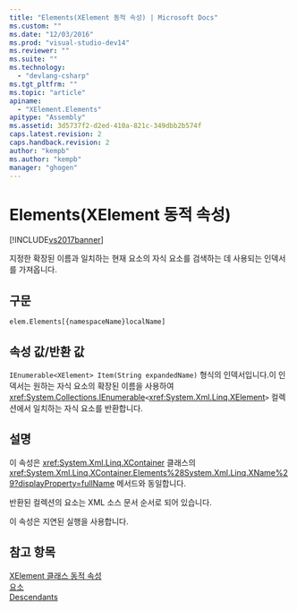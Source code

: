 ```yaml
---
title: "Elements(XElement 동적 속성) | Microsoft Docs"
ms.custom: ""
ms.date: "12/03/2016"
ms.prod: "visual-studio-dev14"
ms.reviewer: ""
ms.suite: ""
ms.technology: 
  - "devlang-csharp"
ms.tgt_pltfrm: ""
ms.topic: "article"
apiname: 
  - "XElement.Elements"
apitype: "Assembly"
ms.assetid: 3d5737f2-d2ed-410a-821c-349dbb2b574f
caps.latest.revision: 2
caps.handback.revision: 2
author: "kempb"
ms.author: "kempb"
manager: "ghogen"
---
```

# Elements(XElement 동적 속성)
[!INCLUDE[vs2017banner](../code-quality/includes/vs2017banner.md)]

지정한 확장된 이름과 일치하는 현재 요소의 자식 요소를 검색하는 데 사용되는 인덱서를 가져옵니다.  
  
## 구문  
  
```  
elem.Elements[{namespaceName}localName]   
```  
  
## 속성 값\/반환 값  
 `IEnumerable<XElement> Item(String expandedName)` 형식의 인덱서입니다.이 인덱서는 원하는 자식 요소의 확장된 이름을 사용하여 <xref:System.Collections.IEnumerable>`<`<xref:System.Xml.Linq.XElement>`>` 컬렉션에서 일치하는 자식 요소를 반환합니다.  
  
## 설명  
 이 속성은 <xref:System.Xml.Linq.XContainer> 클래스의 <xref:System.Xml.Linq.XContainer.Elements%28System.Xml.Linq.XName%29?displayProperty=fullName> 메서드와 동일합니다.  
  
 반환된 컬렉션의 요소는 XML 소스 문서 순서로 되어 있습니다.  
  
 이 속성은 지연된 실행을 사용합니다.  
  
## 참고 항목  
 [XElement 클래스 동적 속성](../designers/xelement-class-dynamic-properties.md)   
 [요소](../designers/element-xelement-dynamic-property.md)   
 [Descendants](../designers/descendants-xelement-dynamic-property.md)